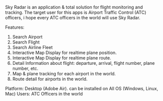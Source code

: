 Sky Radar is an application & total solution for flight monitoring and tracking. The target user for this apps is Airport Traffic Control (ATC) officers, i hope every ATC officers in the world will use Sky Radar.

Features: 
1. Search Airport 
2. Search Flight 
3. Search Airline Fleet 
4. Interactive Map Display for realtime plane position. 
5. Interactive Map Display for realtime plane route. 
6. Detail Information about flight: departure, arrival, flight number, plane number, etc. 
7. Map & plane tracking for each airport in the world. 
8. Route detail for airports in the world.

Platform: Desktop (Adobe Air). can be installed on All OS (Windows, Linux, Mac)
Users: ATC Officers in the world
